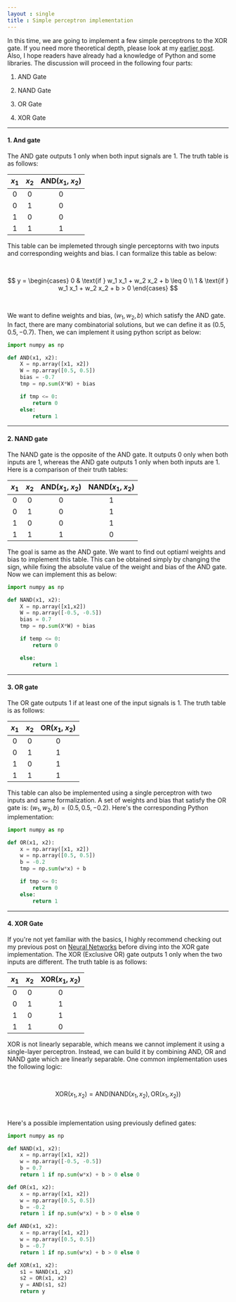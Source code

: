 ```yaml
---
layout : single
title : Simple perceptron implementation
---
```


In this time, we are going to implement a few simple perceptrons to the XOR gate. If you need more theoretical depth, please look at my [earlier post](https://isopink.github.io/Neural-Network/). Also, I hope readers have already had a knowledge of Python and some libraries. The discussion will proceed in the following four parts: 

1. AND Gate 

2. NAND Gate

3. OR Gate 

4. XOR Gate 

--- 

#### 1. And gate 

The AND gate outputs $1$ only when both input signals are $1$. The truth table is as follows:

| $x_1$ | $x_2$ | AND($x_1$, $x_2$) |
|:----:|:----:|:-------------:|
|  0 |  0 |      0      |
|  0 |  1 |      0      |
|  1 |  0 |      0      |
|  1 |  1 |      1      |

This table can be implemeted through single perceptorns with two inputs and corresponding weights and bias. I can formalize this table as below: 

<br>

$$
y = \begin{cases}
0 & \text{if } w_1 x_1 + w_2 x_2 + b \leq 0 \\
1 & \text{if } w_1 x_1 + w_2 x_2 + b > 0
\end{cases}
$$

<br>

We want to define weights and bias, $(w_1, w_2, b)$ which satisfy the AND gate. In fact, there are many combinatorial solutions, but we can define it as $(0.5, 0.5, -0.7)$. Then, we can implement it using python script as below: 

```python
import numpy as np

def AND(x1, x2):
    X = np.array([x1, x2])
    W = np.array([0.5, 0.5])
    bias = -0.7
    tmp = np.sum(X*W) + bias

    if tmp <= 0:
        return 0
    else:
        return 1
```

--- 

#### 2. NAND gate

The NAND gate is the opposite of the AND gate. It outputs $0$ only when both inputs are $1$, whereas the AND gate outputs $1$ only when both inputs are $1$. Here is a comparison of their truth tables:


|  $x_1$ |  $x_2$ | AND($x_1$, $x_2$) | NAND($x_1$, $x_2$)  |
|:---:|:---:|:-----------:|:-------------:|
|  0  |  0  |      0      |       1       |
|  0  |  1  |      0      |       1       |
|  1  |  0  |      0      |       1       |
|  1  |  1  |      1      |       0       |

The goal is same as the AND gate. We want to find out optiaml weights and bias to implement this table. This can be obtained simply by changing the sign, while fixing the absolute value of the weight and bias of the AND gate. Now we can implement this as below: 

```python
import numpy as np 

def NAND(x1, x2):
    X = np.array([x1,x2])
    W = np.array([-0.5, -0.5])
    bias = 0.7
    tmp = np.sum(X*W) + bias

    if temp <= 0:
        return 0

    else:
        return 1
```

--- 

#### 3. OR gate

The OR gate outputs 1 if at least one of the input signals is $1$. The truth table is as follows:

| $x_1$ | $x_2$ | OR($x_1$, $x_2$) |
|:----:|:----:|:-------------:|
|  0   |  0   |      0      |
|  0   |  1   |      1      |
|  1   |  0   |      1      |
|  1   |  1   |      1      |

This table can also be implemented using a single perceptron with two inputs and same formalization. A set of weights and bias that satisfy the OR gate is: $(w_1, w_2, b) = (0.5, 0.5, -0.2)$. Here's the corresponding Python implementation:

```python
import numpy as np

def OR(x1, x2):
    x = np.array([x1, x2])
    w = np.array([0.5, 0.5])
    b = -0.2
    tmp = np.sum(w*x) + b

    if tmp <= 0:
        return 0
    else:
        return 1
```
---

#### 4. XOR Gate

If you're not yet familiar with the basics, I highly recommend checking out my previous post on [Neural Networks](https://isopink.github.io/Neural-Network/) before diving into the XOR gate implementation. The XOR (Exclusive OR) gate outputs $1$ only when the two inputs are different. The truth table is as follows:

| $x_1$ | $x_2$ | XOR($x_1$, $x_2$) |
|:----:|:----:|:---------------:|
|  0   |  0   |        0        |
|  0   |  1   |        1        |
|  1   |  0   |        1        |
|  1   |  1   |        0        |

XOR is not linearly separable, which means we cannot implement it using a single-layer perceptron. Instead, we can build it by combining AND, OR and NAND gate which are linearly separable. One common implementation uses the following logic:

<br>

$$
\text{XOR}(x_1, x_2) = \text{AND}(\text{NAND}(x_1, x_2), \text{OR}(x_1, x_2))
$$

<br>

Here's a possible implementation using previously defined gates:

```python
import numpy as np

def NAND(x1, x2):
    x = np.array([x1, x2])
    w = np.array([-0.5, -0.5])
    b = 0.7
    return 1 if np.sum(w*x) + b > 0 else 0

def OR(x1, x2):
    x = np.array([x1, x2])
    w = np.array([0.5, 0.5])
    b = -0.2
    return 1 if np.sum(w*x) + b > 0 else 0

def AND(x1, x2):
    x = np.array([x1, x2])
    w = np.array([0.5, 0.5])
    b = -0.7
    return 1 if np.sum(w*x) + b > 0 else 0

def XOR(x1, x2):
    s1 = NAND(x1, x2)
    s2 = OR(x1, x2)
    y = AND(s1, s2)
    return y
```
